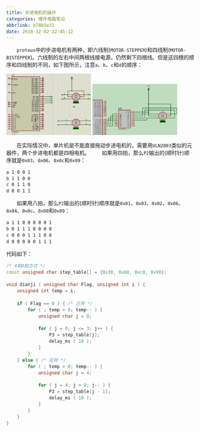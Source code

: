 ```yaml
---
title: 步进电机的操作
categories: 硬件电路笔记
abbrlink: b78b5e31
date: 2018-12-02 22:45:12
---
```

&emsp;&emsp;`proteus`中的步进电机有两种，即六线制(`MOTOR-STEPPER`)和四线制(`MOTOR-BISTEPPER`)。六线制的左右中间两根线接电源，仍然剩下四根线。但是这四根的顺序和四线制的不同，如下图所示，注意`a`、`b`、`c`和`d`的顺序：

<img src="./步进电机的操作/1.png" width="45%">

<img src="./步进电机的操作/2.png" width="45%">

&emsp;&emsp;在实际情况中，单片机是不能直接拖动步进电机的，需要用`ULN2003`类似的元器件，两个步进电机都是四相电机。
&emsp;&emsp;如果用四拍，那么`P2`输出的(顺时针)顺序就是`0x03`、`0x06`、`0x0c`和`0x09`：

``` bash
a 1 0 0 1
b 1 1 0 0
c 0 1 1 0
d 0 0 1 1
```

&emsp;&emsp;如果用八拍，那么`P2`输出的(顺时针)顺序就是`0x01`、`0x03`、`0x02`、`0x06`、`0x04`、`0x0c`、`0x08`和`0x09`：

``` bash
a 1 1 0 0 0 0 0 1
b 0 1 1 1 0 0 0 0
c 0 0 0 1 1 1 0 0
d 0 0 0 0 0 1 1 1
```

代码如下：

``` cpp
/* 4相4拍方式 */
const unsigned char step_table[] = {0x30, 0x60, 0xc0, 0x90};

void dianji ( unsigned char Flag, unsigned int i ) {
    unsigned int temp = i;

    if ( Flag == 0 ) { /* 正转 */
        for ( ; temp > 0; temp-- ) {
            unsigned char j = 0;

            for ( j = 0; j <= 3; j++ ) {
                P3 = step_table[j];
                delay_ms ( 10 );
            }
        }
    } else { /* 反转 */
        for ( ; temp > 0; temp-- ) {
            unsigned char j = 4;

            for ( j = 4; j > 0; j-- ) {
                P3 = step_table[j - 1];
                delay_ms ( 10 );
            }
        }
    }
}
```